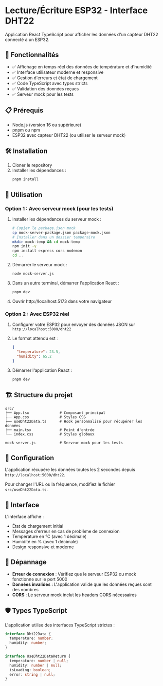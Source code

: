 # Lecture/Écriture ESP32 - Interface DHT22

Application React TypeScript pour afficher les données d'un capteur DHT22 connecté à un ESP32.

## 🚀 Fonctionnalités

- ✅ Affichage en temps réel des données de température et d'humidité
- ✅ Interface utilisateur moderne et responsive
- ✅ Gestion d'erreurs et état de chargement
- ✅ Code TypeScript avec types stricts
- ✅ Validation des données reçues
- ✅ Serveur mock pour les tests

## 📋 Prérequis

- Node.js (version 16 ou supérieure)
- pnpm ou npm
- ESP32 avec capteur DHT22 (ou utiliser le serveur mock)

## 🛠️ Installation

1. Cloner le repository
2. Installer les dépendances :
   ```bash
   pnpm install
   ```

## 🎯 Utilisation

### Option 1 : Avec serveur mock (pour les tests)

1. Installer les dépendances du serveur mock :

   ```bash
   # Copier le package.json mock
   cp mock-server-package.json package-mock.json
   # Installer dans un dossier temporaire
   mkdir mock-temp && cd mock-temp
   npm init -y
   npm install express cors nodemon
   cd ..
   ```

2. Démarrer le serveur mock :

   ```bash
   node mock-server.js
   ```

3. Dans un autre terminal, démarrer l'application React :

   ```bash
   pnpm dev
   ```

4. Ouvrir http://localhost:5173 dans votre navigateur

### Option 2 : Avec ESP32 réel

1. Configurer votre ESP32 pour envoyer des données JSON sur `http://localhost:5000/dht22`
2. Le format attendu est :

   ```json
   {
     "temperature": 23.5,
     "humidity": 65.2
   }
   ```

3. Démarrer l'application React :
   ```bash
   pnpm dev
   ```

## 🏗️ Structure du projet

```
src/
├── App.tsx              # Composant principal
├── App.css              # Styles CSS
├── useDht22Data.ts      # Hook personnalisé pour récupérer les données
├── main.tsx             # Point d'entrée
└── index.css            # Styles globaux

mock-server.js           # Serveur mock pour les tests
```

## 🔧 Configuration

L'application récupère les données toutes les 2 secondes depuis `http://localhost:5000/dht22`.

Pour changer l'URL ou la fréquence, modifiez le fichier `src/useDht22Data.ts`.

## 📱 Interface

L'interface affiche :

- État de chargement initial
- Messages d'erreur en cas de problème de connexion
- Température en °C (avec 1 décimale)
- Humidité en % (avec 1 décimale)
- Design responsive et moderne

## 🐛 Dépannage

- **Erreur de connexion** : Vérifiez que le serveur ESP32 ou mock fonctionne sur le port 5000
- **Données invalides** : L'application valide que les données reçues sont des nombres
- **CORS** : Le serveur mock inclut les headers CORS nécessaires

## 🛡️ Types TypeScript

L'application utilise des interfaces TypeScript strictes :

```typescript
interface Dht22Data {
  temperature: number;
  humidity: number;
}

interface UseDht22DataReturn {
  temperature: number | null;
  humidity: number | null;
  isLoading: boolean;
  error: string | null;
}
```
